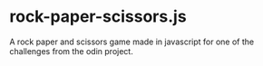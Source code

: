 # rock-paper-scissors.js
A rock paper and scissors game made in javascript for one of the challenges from the odin project.
